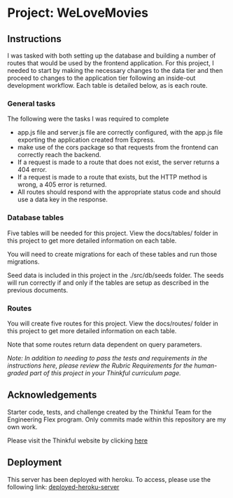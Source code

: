 # Project: WeLoveMovies

## Instructions

I was tasked with both setting up the database and building a number of routes that would be used by the frontend application. For this project, I needed to start by making the necessary changes to the data tier and then proceed to changes to the application tier following an inside-out development workflow. Each table is detailed below, as is each route.

### General tasks
The following were the tasks I was required to complete

- app.js file and server.js file are correctly configured, with the app.js file exporting the application created from Express.
- make use of the cors package so that requests from the frontend can correctly reach the backend.
- If a request is made to a route that does not exist, the server returns a 404 error.
- If a request is made to a route that exists, but the HTTP method is wrong, a 405 error is returned.
- All routes should respond with the appropriate status code and should use a data key in the response.

### Database tables
Five tables will be needed for this project. View the docs/tables/ folder in this project to get more detailed information on each table.

You will need to create migrations for each of these tables and run those migrations.

Seed data is included in this project in the ./src/db/seeds folder. The seeds will run correctly if and only if the tables are setup as described in the previous documents.

### Routes
You will create five routes for this project. View the docs/routes/ folder in this project to get more detailed information on each table.

Note that some routes return data dependent on query parameters.

_Note: In addition to needing to pass the tests and requirements in the instructions here, please review the Rubric Requirements for the human-graded part of this project in your Thinkful curriculum page._

## Acknowledgements 

Starter code, tests, and challenge created by the Thinkful Team for the Engineering Flex program. Only commits made within this repository are my own work.

Please visit the Thinkful website by clicking [here](https://www.thinkful.com/)

## Deployment

This server has been deployed with heroku. To access, please use the following link: [deployed-heroku-server](https://thinkful-welovemovies.herokuapp.com/movies)
